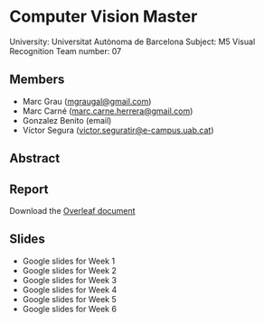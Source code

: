 # Computer Vision Master
University: Universitat Autònoma de Barcelona
Subject: M5 Visual Recognition
Team number: 07

## Members
- Marc Grau (mgraugal@gmail.com)
- Marc Carné (marc.carne.herrera@gmail.com)
- Gonzalez Benito (email)
- Víctor Segura (victor.seguratir@e-campus.uab.cat)

## Abstract

## Report
Download the [Overleaf document](https://www.overleaf.com/read/qrjbtzwtjhmx)

## Slides
- Google slides for Week 1
- Google slides for Week 2
- Google slides for Week 3
- Google slides for Week 4
- Google slides for Week 5
- Google slides for Week 6
